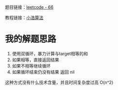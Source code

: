 题目链接：[leetcode - 66](https://leetcode-cn.com/problems/two-sum)

教程链接：[小浩算法](https://www.geekxh.com/1.0.%E6%95%B0%E7%BB%84%E7%B3%BB%E5%88%97/007.html)

# 我的解题思路
1. 使用双循环，暴力计算与target相等的和
2. 如果相等，直接返回结果
3. 如果不相等继续循环
4. 如果循环结束仍没有结果 返回 nil

这种方式没有什么技术含量，并且时间复杂度过高 O(n^2)